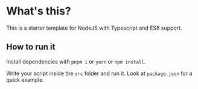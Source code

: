 # What's this?

This is a starter template for NodeJS with Typescript and ES6 support.

## How to run it

Install dependencies with `pnpm i` or `yarn` or `npm install`.

Write your script inside the `src` folder and run it.
Look at `package.json` for a quick example.
